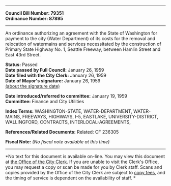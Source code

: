 * * * * *  
  
**Council Bill Number: [](#h0)[](#h2)79351**   
**Ordinance Number: 87895**  
  
* * * * *  
  
An ordinance authorizing an agreement with the State of Washington for payment to the city (Water Department) of its costs for the removal and relocation of watermains and services necessitated by the construction of Primary State Highway No. 1, Seattle Freeway, between Hamlin Street and East 43rd Street.  
  
**Status:** Passed   
**Date passed by Full Council:** January 26, 1959   
**Date filed with the City Clerk:** January 26, 1959   
**Date of Mayor's signature:** January 26, 1959   
[(about the signature date)](/~public/approvaldate.htm)   
  
  
**Date introduced/referred to committee:** January 19, 1959   
**Committee:** Finance and City Utilities   
  
**Index Terms:** WASHINGTON-STATE, WATER-DEPARTMENT, WATER-MAINS, FREEWAYS, HIGHWAYS, I-5, EASTLAKE, UNIVERSITY-DISTRICT, WALLINGFORD, CONTRACTS, INTERLOCAL-AGREEMENTS,  
  
**References/Related Documents:** Related: CF 236305  
  
**Fiscal Note:** *(No fiscal note available at this time)*  
  
* * * * *  
  
*No text for this document is available on-line. You may view this document at [the Office of the City Clerk](http://www.seattle.gov/leg/clerk/contactUs.htm). If you are unable to visit the Clerk's Office, you may request a copy or scan be made for you by Clerk staff. Scans and copies provided by the Office of the City Clerk are subject to [copy fees](http://clerk.seattle.gov/~public/clerkfees.htm), and the timing of service is dependent on the availability of staff. *  
  
  
